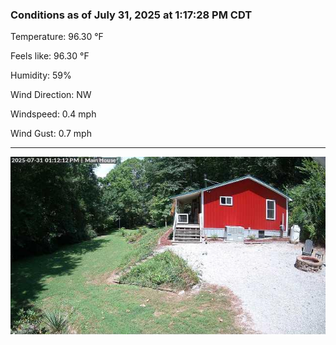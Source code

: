 ### Conditions as of July 31, 2025 at 1:17:28 PM CDT 

Temperature: 96.30 &deg;F

Feels like: 96.30 &deg;F

Humidity: 59%

Wind Direction: NW

Windspeed: 0.4 mph

Wind Gust: 0.7 mph

---

<img src="./images/latest.jpeg"/>

